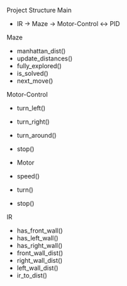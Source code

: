 Project Structure
Main
 - IR -> Maze -> Motor-Control <-> PID

Maze
 - manhattan_dist()
 - update_distances()
 - fully_explored()
 - is_solved()
 - next_move()

Motor-Control
 - turn_left()
 - turn_right()
 - turn_around()
 - stop()

- Motor
- speed()
- turn()
- stop()

IR
 - has_front_wall()
 - has_left_wall()
 - has_right_wall()
 - front_wall_dist()
 - right_wall_dist()
 - left_wall_dist()
 - ir_to_dist()
